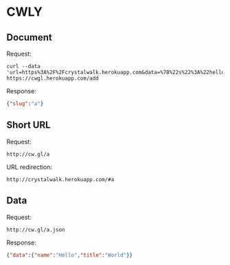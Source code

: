 CWLY
====

## Document

Request:

```
curl --data 'url=https%3A%2F%2Fcrystalwalk.herokuapp.com&data=%7B%22s%22%3A%22hello%22%2C%22p%22%3A2%2C%22q%22%3A3%7D' https://cwgl.herokuapp.com/add
```

Response:

```json
{"slug":"a"}
```

## Short URL

Request:

```
http://cw.gl/a
```

URL redirection:

```
http://crystalwalk.herokuapp.com/#a
```

## Data

Request:

```
http://cw.gl/a.json
```

Response:

```json
{"data":{"name":"Hello","title":"World"}}
```

